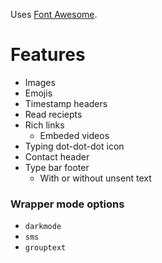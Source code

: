 Uses [Font Awesome](https://fontawesome.com/).

# Features
* Images
* Emojis
* Timestamp headers
* Read reciepts
* Rich links
  * Embeded videos
* Typing dot-dot-dot icon
* Contact header
* Type bar footer
  * With or without unsent text

### Wrapper mode options
* `darkmode`
* `sms`
* `grouptext`
